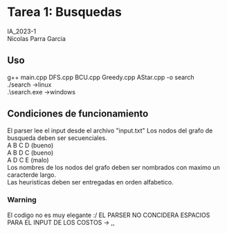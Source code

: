 # Tarea 1: Busquedas
IA_2023-1\
Nicolas Parra Garcia

## Uso
g++ main.cpp DFS.cpp BCU.cpp Greedy.cpp AStar.cpp -o search\
./search        ->linux\
.\search.exe    ->windows


## Condiciones de funcionamiento 
El parser lee el input desde el archivo "input.txt"
Los nodos del grafo de busqueda deben ser secuenciales.\
    A B C D  (bueno)\
    A B D C  (bueno)\
    A D C E  (malo)\
Los nombres de los nodos del grafo deben ser nombrados con maximo un caracterde largo.\
Las heuristicas deben ser entregadas en orden alfabetico.

### Warning
El codigo no es muy elegante :/
EL PARSER NO CONCIDERA ESPACIOS PARA EL INPUT DE LOS COSTOS -> <nodo>,<nodo>,<costo>
